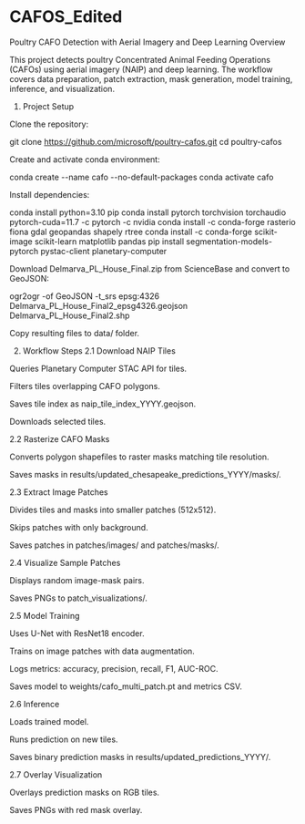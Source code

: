 # CAFOS_Edited
Poultry CAFO Detection with Aerial Imagery and Deep Learning
Overview

This project detects poultry Concentrated Animal Feeding Operations (CAFOs) using aerial imagery (NAIP) and deep learning. The workflow covers data preparation, patch extraction, mask generation, model training, inference, and visualization.

1. Project Setup

Clone the repository:

git clone https://github.com/microsoft/poultry-cafos.git
cd poultry-cafos


Create and activate conda environment:

conda create --name cafo --no-default-packages
conda activate cafo


Install dependencies:

conda install python=3.10 pip
conda install pytorch torchvision torchaudio pytorch-cuda=11.7 -c pytorch -c nvidia
conda install -c conda-forge rasterio fiona gdal geopandas shapely rtree
conda install -c conda-forge scikit-image scikit-learn matplotlib pandas
pip install segmentation-models-pytorch pystac-client planetary-computer


Download Delmarva_PL_House_Final.zip from ScienceBase and convert to GeoJSON:

ogr2ogr -of GeoJSON -t_srs epsg:4326 Delmarva_PL_House_Final2_epsg4326.geojson Delmarva_PL_House_Final2.shp


Copy resulting files to data/ folder.

2. Workflow Steps
2.1 Download NAIP Tiles

Queries Planetary Computer STAC API for tiles.

Filters tiles overlapping CAFO polygons.

Saves tile index as naip_tile_index_YYYY.geojson.

Downloads selected tiles.

2.2 Rasterize CAFO Masks

Converts polygon shapefiles to raster masks matching tile resolution.

Saves masks in results/updated_chesapeake_predictions_YYYY/masks/.

2.3 Extract Image Patches

Divides tiles and masks into smaller patches (512x512).

Skips patches with only background.

Saves patches in patches/images/ and patches/masks/.

2.4 Visualize Sample Patches

Displays random image-mask pairs.

Saves PNGs to patch_visualizations/.

2.5 Model Training

Uses U-Net with ResNet18 encoder.

Trains on image patches with data augmentation.

Logs metrics: accuracy, precision, recall, F1, AUC-ROC.

Saves model to weights/cafo_multi_patch.pt and metrics CSV.

2.6 Inference

Loads trained model.

Runs prediction on new tiles.

Saves binary prediction masks in results/updated_predictions_YYYY/.

2.7 Overlay Visualization

Overlays prediction masks on RGB tiles.

Saves PNGs with red mask overlay.
